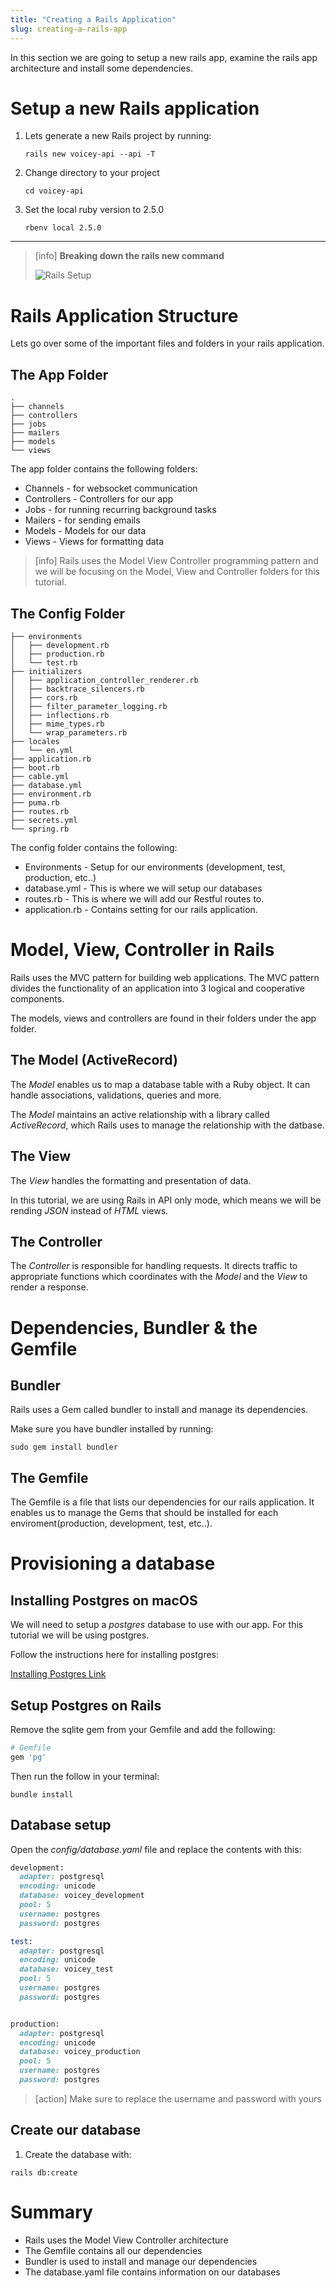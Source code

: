 ```yaml
---
title: "Creating a Rails Application"
slug: creating-a-rails-app
---
```


In this section we are going to setup a new rails app, examine the rails app architecture and install some dependencies.

# Setup a new Rails application

1. Lets generate a new Rails project by running:

    ```shell
    rails new voicey-api --api -T
    ```


2. Change directory to your project

    ```shell
    cd voicey-api
    ```


3. Set the local ruby version to 2.5.0

    ```shell
    rbenv local 2.5.0
    ```

----

> [info]
> **Breaking down the rails new command**
>
> ![Rails Setup](assets/rails-init.png)
>

# Rails Application Structure

Lets go over some of the important files and folders in your rails application.

<!-- ## Overview -->

<!-- ![Rails App Overview](assets/rails-app-overview.png) -->

## The App Folder

<!-- ![Rails App Folder](assets/rails-app.png) -->

```
.
├── channels
├── controllers
├── jobs
├── mailers
├── models
└── views
```

The app folder contains the following folders:

- Channels - for websocket communication
- Controllers - Controllers for our app
- Jobs - for running recurring background tasks
- Mailers - for sending emails
- Models - Models for our data
- Views - Views for formatting data

> [info]
> Rails uses the Model View Controller programming pattern and we will be focusing on the Model, View and Controller folders for this tutorial.

## The Config Folder

<!-- ![Rails Config](assets/rails-config.png) -->

```
├── environments
│   ├── development.rb
│   ├── production.rb
│   └── test.rb
├── initializers
│   ├── application_controller_renderer.rb
│   ├── backtrace_silencers.rb
│   ├── cors.rb
│   ├── filter_parameter_logging.rb
│   ├── inflections.rb
│   ├── mime_types.rb
│   └── wrap_parameters.rb
├── locales
│   └── en.yml
├── application.rb
├── boot.rb
├── cable.yml
├── database.yml
├── environment.rb
├── puma.rb
├── routes.rb
├── secrets.yml
└── spring.rb
```

The config folder contains the following:

- Environments - Setup for our environments (development, test, production, etc..)
- database.yml - This is where we will setup our databases
- routes.rb - This is where we will add our Restful routes to.
- application.rb - Contains setting for our rails application.

# Model, View, Controller in Rails

Rails uses the MVC pattern for building web applications. The MVC pattern divides the functionality of an application into 3 logical and cooperative components.

The models, views and controllers are found in their folders under the app folder.

## The Model (ActiveRecord)

The _Model_ enables us to map a database table with a Ruby object. It can handle associations, validations, queries and more.

The _Model_ maintains an active relationship with a library called _ActiveRecord_, which Rails uses to manage the relationship with the datbase.

## The View

The _View_ handles the formatting and presentation of data.

In this tutorial, we are using Rails in API only mode, which means we will be rending _JSON_ instead of _HTML_ views.

## The Controller

The _Controller_ is responsible for handling requests. It directs traffic to appropriate functions which coordinates with the _Model_ and the _View_ to render a response.

# Dependencies, Bundler & the Gemfile

## Bundler

Rails uses a Gem called bundler to install and manage its dependencies.

Make sure you have bundler installed by running:

```shell
sudo gem install bundler
```

## The Gemfile

The Gemfile is a file that lists our dependencies for our rails application.
It enables us to manage the Gems that should be installed for each enviroment(production, development, test, etc..).

# Provisioning a database

## Installing Postgres on macOS

We will need to setup a _postgres_ database to use with our app. For this tutorial we will be using postgres.

Follow the instructions here for installing postgres:

[Installing Postgres Link](https://gist.github.com/sgnl/609557ebacd3378f3b72)

## Setup Postgres on Rails

Remove the sqlite gem from your Gemfile and add the following:

```ruby
# Gemfile
gem 'pg'
```

Then run the follow in your terminal:

```shell
bundle install
```

## Database setup

Open the _config/database.yaml_ file and replace the contents with this:

```ruby
development:
  adapter: postgresql
  encoding: unicode
  database: voicey_development
  pool: 5
  username: postgres
  password: postgres

test:
  adapter: postgresql
  encoding: unicode
  database: voicey_test
  pool: 5
  username: postgres
  password: postgres


production:
  adapter: postgresql
  encoding: unicode
  database: voicey_production
  pool: 5
  username: postgres
  password: postgres
```

> [action]
> Make sure to replace the username and password with yours

## Create our database

1. Create the database with:

```shell
rails db:create
```

# Summary

- Rails uses the Model View Controller architecture
- The Gemfile contains all our dependencies
- Bundler is used to install and manage our dependencies
- The database.yaml file contains information on our databases
